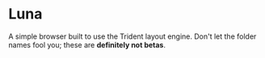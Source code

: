 # Luna
A simple browser built to use the Trident layout engine. Don't let the folder names fool you; these are **definitely not betas**.
